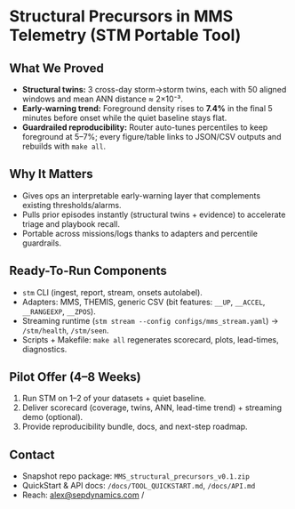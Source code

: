 # Structural Precursors in MMS Telemetry (STM Portable Tool)

## What We Proved
- **Structural twins:** 3 cross-day storm→storm twins, each with 50 aligned windows and mean ANN distance ≈ 2×10⁻³.
- **Early-warning trend:** Foreground density rises to **7.4%** in the final 5 minutes before onset while the quiet baseline stays flat.
- **Guardrailed reproducibility:** Router auto-tunes percentiles to keep foreground at 5–7%; every figure/table links to JSON/CSV outputs and rebuilds with `make all`.

## Why It Matters
- Gives ops an interpretable early-warning layer that complements existing thresholds/alarms.
- Pulls prior episodes instantly (structural twins + evidence) to accelerate triage and playbook recall.
- Portable across missions/logs thanks to adapters and percentile guardrails.

## Ready-To-Run Components
- `stm` CLI (ingest, report, stream, onsets autolabel).
- Adapters: MMS, THEMIS, generic CSV (bit features: `__UP`, `__ACCEL`, `__RANGEEXP`, `__ZPOS`).
- Streaming runtime (`stm stream --config configs/mms_stream.yaml`) → `/stm/health`, `/stm/seen`.
- Scripts + Makefile: `make all` regenerates scorecard, plots, lead-times, diagnostics.

## Pilot Offer (4–8 Weeks)
1. Run STM on 1–2 of your datasets + quiet baseline.
2. Deliver scorecard (coverage, twins, ANN, lead-time trend) + streaming demo (optional).
3. Provide reproducibility bundle, docs, and next-step roadmap.

## Contact
- Snapshot repo package: `MMS_structural_precursors_v0.1.zip`
- QuickStart & API docs: `/docs/TOOL_QUICKSTART.md`, `/docs/API.md`
- Reach: <alex@sepdynamics.com> / <phone>

